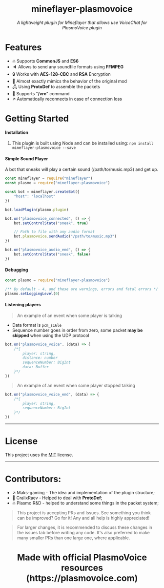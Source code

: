 <h1 align="center">mineflayer-plasmovoice</h1>
<p align="center"><i>A lightweight plugin for Mineflayer that allows use VoiceChat for PlasmoVoice plugin</i></p>

# Features
- 🔥 Supports **CommonJS** and **ES6**
- 🔈 Allows to send any soundfile formats using **FFMPEG**
- 🔒 Works with **AES-128-CBC** and **RSA** Encryption
- 👀 Almost exactly mimics the behavior of the original mod
- 🖧 Using **ProtoDef** to assemble the packets
- 📎 Supports "**/vrc**" command
- ↗ Automatically reconnects in case of connection loss

# Getting Started
#### Installation
1) This plugin is built using Node and can be installed using: ```npm install mineflayer-plasmovoice --save```

#### Simple Sound Player
A bot that sneaks will play a certain sound (/path/to/music.mp3) and get up.
```js
const mineflayer = require("mineflayer")
const plasmo = require("mineflayer-plasmovoice")

const bot = mineflayer.createBot({
    "host": "localhost"
})

bot.loadPlugin(plasmo.plugin)

bot.on("plasmovoice_connected", () => {
    bot.setControlState("sneak", true)

    // Path to file with any audio format
    bot.plasmovoice.sendAudio("/path/to/music.mp3")
})

bot.on("plasmovoice_audio_end", () => {
    bot.setControlState("sneak", false)
})
```

#### Debugging
```js
const plasmo = require("mineflayer-plasmovoice")

/** By default - 4, and these are warnings, errors and fatal errors */
plasmo.setLoggingLevel(0)
```

#### Listening players
> An example of an event when some player is talking
- Data format is `pcm_s16le`
- Sequence number goes in order from zero, some packet **may be skipped** when using the UDP protocol
```js
bot.on("plasmovoice_voice", (data) => {
    /*{
        player: string,
        distance: number
        sequenceNumber: BigInt
        data: Buffer
    }*/
})
```

> An example of an event when some player stopped talking
```js
bot.on("plasmovoice_voice_end", (data) => {
    /*{
        player: string,
        sequenceNumber: BigInt
    }*/
})
```

---

# License
This project uses the [MIT](https://github.com/Maks-gaming/mineflayer-plasmovoice/blob/master/LICENSE) license.

---

# Contributors:
- ↗ Maks-gaming - The idea and implementation of the plugin structure;
- 📎 CralixRaev - Helped to deal with **ProtoDef**;
- 🔥 Plasmo R&D - helped to understand some things in the packet system;

> This project is accepting PRs and Issues. See something you think can be improved? Go for it! Any and all help is highly appreciated!

> For larger changes, it is recommended to discuss these changes in the issues tab before writing any code. It's also preferred to make many smaller PRs than one large one, where applicable.

<h1 align="center">Made with official PlasmoVoice resources (https://plasmovoice.com)</h1>
